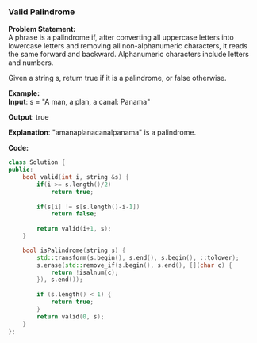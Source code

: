 ### Valid Palindrome

**Problem Statement:** <br/>
A phrase is a palindrome if, after converting all uppercase letters into lowercase letters and removing all non-alphanumeric characters, it reads the same forward and backward. Alphanumeric characters include letters and numbers.

Given a string s, return true if it is a palindrome, or false otherwise.

**Example:** <br/>
**Input**: s = "A man, a plan, a canal: Panama"

**Output**: true

**Explanation**: "amanaplanacanalpanama" is a palindrome.

**Code:** 
```cpp
class Solution {
public:
    bool valid(int i, string &s) {
        if(i >= s.length()/2)
            return true;
        
        if(s[i] != s[s.length()-i-1])
            return false;
        
        return valid(i+1, s);
    }

    bool isPalindrome(string s) {
        std::transform(s.begin(), s.end(), s.begin(), ::tolower);
        s.erase(std::remove_if(s.begin(), s.end(), [](char c) { 
            return !isalnum(c); 
        }), s.end());
        
        if (s.length() < 1) {
            return true;
        }
        return valid(0, s);
    }
};
```